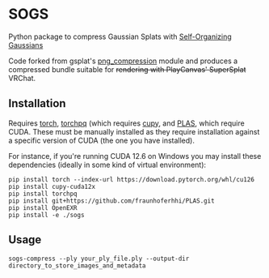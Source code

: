 # SOGS

Python package to compress Gaussian Splats with [Self-Organizing Gaussians](https://github.com/fraunhoferhhi/Self-Organizing-Gaussians)

Code forked from gsplat's [png_compression](https://github.com/nerfstudio-project/gsplat/blob/main/gsplat/compression/png_compression.py) module and produces a compressed bundle suitable for ~~rendering with PlayCanvas' SuperSplat~~ VRChat.

## Installation

Requires [torch](https://pytorch.org/get-started/locally/), [torchpq](https://github.com/DeMoriarty/TorchPQ) (which requires [cupy](https://cupy.dev/), and [PLAS](https://github.com/fraunhoferhhi/PLAS), which require CUDA. These must be manually installed as they require installation against a specific version of CUDA (the one you have installed).

For instance, if you're running CUDA 12.6 on Windows you may install these dependencies (ideally in some kind of virtual environment):

```
pip install torch --index-url https://download.pytorch.org/whl/cu126
pip install cupy-cuda12x
pip install torchpq
pip install git+https://github.com/fraunhoferhhi/PLAS.git
pip install OpenEXR
pip install -e ./sogs
```

## Usage

`sogs-compress --ply your_ply_file.ply --output-dir directory_to_store_images_and_metadata`

